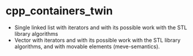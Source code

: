 # cpp_containers_twin
- Single linked list with iterators and with its possible work with the STL
library algorithms
- Vector with iterators and with its possible work with the STL
library algorithms, and with movable elements (meve-semantics).
